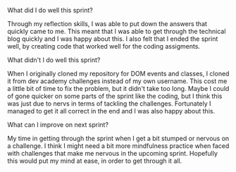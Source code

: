 What did I do well this sprint?


Through my reflection skills, I was able to put down the answers that quickly came to me. This meant that I was able to get through the technical blog quickly and I was happy about this. I also felt that I ended the sprint well, by creating code that worked well for the coding assigments.  
 




What didn't I do well this sprint?

When I originally cloned my repository for DOM events and classes, I cloned it from dev academy challenges instead of my own username. This cost me a little bit of time to fix the problem, but it didn't take too long. Maybe I could of gone quicker on some parts of the sprint like the coding, but I think this was just due to nervs in terms of tackling the challenges. Fortunately I managed to get it all correct in the end and I was also happy about this. 





What can I improve on next sprint?

My time in getting through the sprint when I get a bit stumped or nervous on a challenge. I think I might need a bit more mindfulness practice when faced with challenges that make me nervous in the upcoming sprint. Hopefully this would put my mind at ease, in order to get through it all. 
    